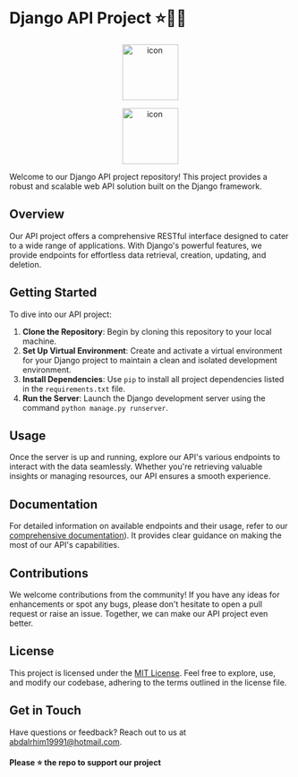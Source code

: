 # Django API Project ⭐👨‍💻


<p align="center">
<img src="https://techstack-generator.vercel.app/python-icon.svg" alt="icon" width="100" height="100" />
</p>

<p align="center">
<img src="https://techstack-generator.vercel.app/django-icon.svg" alt="icon" width="100" height="100" />
</p>


Welcome to our Django API project repository! This project provides a robust and scalable web API solution built on the Django framework.

## Overview

Our API project offers a comprehensive RESTful interface designed to cater to a wide range of applications. With Django's powerful features, we provide endpoints for effortless data retrieval, creation, updating, and deletion.

## Getting Started

To dive into our API project:

1. **Clone the Repository**: Begin by cloning this repository to your local machine.
2. **Set Up Virtual Environment**: Create and activate a virtual environment for your Django project to maintain a clean and isolated development environment.
3. **Install Dependencies**: Use `pip` to install all project dependencies listed in the `requirements.txt` file.
4. **Run the Server**: Launch the Django development server using the command `python manage.py runserver`.

## Usage

Once the server is up and running, explore our API's various endpoints to interact with the data seamlessly. Whether you're retrieving valuable insights or managing resources, our API ensures a smooth experience.

## Documentation

For detailed information on available endpoints and their usage, refer to our [comprehensive documentation](https://www.django-rest-framework.org/)). It provides clear guidance on making the most of our API's capabilities.

## Contributions

We welcome contributions from the community! If you have any ideas for enhancements or spot any bugs, please don't hesitate to open a pull request or raise an issue. Together, we can make our API project even better.

## License

This project is licensed under the [MIT License](LICENSE). Feel free to explore, use, and modify our codebase, adhering to the terms outlined in the license file.

## Get in Touch

Have questions or feedback? Reach out to us at abdalrhim19991@hotmail.com.


####  Please ⭐ the repo to support our project 

